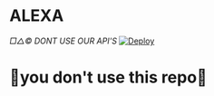 # ALEXA

*□△©️ DONT USE OUR API'S*
[![Deploy](https://www.herokucdn.com/deploy/button.svg)](https://heroku.com/deploy?template=https://github.com/ChamodKeshan/ALEXA)

# 🧚‍you don't use this repo👿
